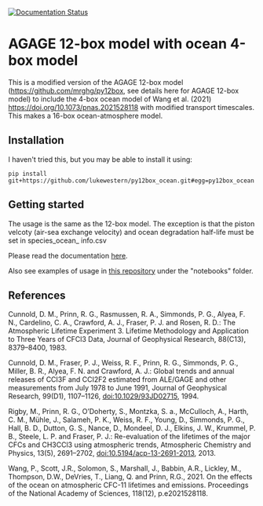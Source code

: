 [![Documentation Status](https://readthedocs.org/projects/py12box/badge/?version=latest)](https://py12box.readthedocs.io/en/latest/?badge=latest)

# AGAGE 12-box model with ocean 4-box model

This is a modified version of the AGAGE 12-box model (https://github.com/mrghg/py12box, see details here for AGAGE 12-box model) to  include the 4-box ocean model of Wang et al. (2021) https://doi.org/10.1073/pnas.2021528118 with modified transport timescales.
This makes a 16-box ocean-atmosphere model.

## Installation

I haven't tried this, but you may be able to install it using:

```pip install git+https://github.com/lukewestern/py12box_ocean.git#egg=py12box_ocean```

## Getting started

The usage is the same as the 12-box model. The exception is that the piston velcoty (air-sea exchange velocity) and ocean degradation half-life must be set in species_ocean_ info.csv

Please read the documentation [here](https://py12box.readthedocs.io/en/latest/index.html).

Also see examples of usage in [this repository](https://github.com/mrghg/py12box) under the "notebooks" folder.

## References

Cunnold, D. M., Prinn, R. G., Rasmussen, R. A., Simmonds, P. G., Alyea, F. N., Cardelino, C. A., Crawford, A. J., Fraser, P. J. and Rosen, R. D.: The Atmospheric Lifetime Experiment 3. Lifetime Methodology and Application to Three Years of CFCl3 Data, Journal of Geophysical Research, 88(C13), 8379–8400, 1983.

Cunnold, D. M., Fraser, P. J., Weiss, R. F., Prinn, R. G., Simmonds, P. G., Miller, B. R., Alyea, F. N. and Crawford, A. J.: Global trends and annual releases of CCI3F and CCI2F2 estimated from ALE/GAGE and other measurements from July 1978 to June 1991, Journal of Geophysical Research, 99(D1), 1107–1126, [doi:10.1029/93JD02715](https://doi.org/10.1029/93JD02715), 1994.

Rigby, M., Prinn, R. G., O’Doherty, S., Montzka, S. a., McCulloch, A., Harth, C. M., Mühle, J., Salameh, P. K., Weiss, R. F., Young, D., Simmonds, P. G., Hall, B. D., Dutton, G. S., Nance, D., Mondeel, D. J., Elkins, J. W., Krummel, P. B., Steele, L. P. and Fraser, P. J.: Re-evaluation of the lifetimes of the major CFCs and CH3CCl3 using atmospheric trends, Atmospheric Chemistry and Physics, 13(5), 2691–2702, [doi:10.5194/acp-13-2691-2013](https://doi.org/10.5194/acp-13-2691-2013), 2013.

Wang, P., Scott, J.R., Solomon, S., Marshall, J., Babbin, A.R., Lickley, M., Thompson, D.W., DeVries, T., Liang, Q. and Prinn, R.G., 2021. On the effects of the ocean on atmospheric CFC-11 lifetimes and emissions. Proceedings of the National Academy of Sciences, 118(12), p.e2021528118.